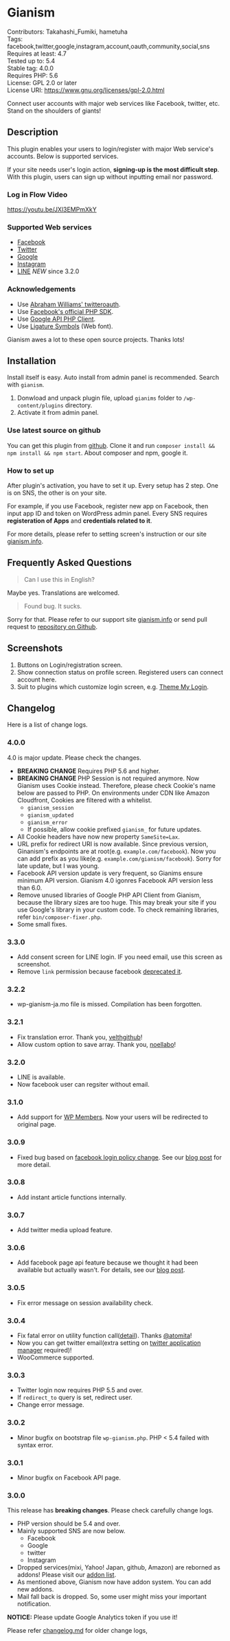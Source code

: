 #  Gianism 

Contributors: Takahashi_Fumiki, hametuha  
Tags: facebook,twitter,google,instagram,account,oauth,community,social,sns  
Requires at least: 4.7  
Tested up to: 5.4  
Stable tag: 4.0.0  
Requires PHP: 5.6  
License: GPL 2.0 or later  
License URI: https://www.gnu.org/licenses/gpl-2.0.html

Connect user accounts with major web services like Facebook, twitter, etc. Stand on the shoulders of giants!

##  Description 

This plugin enables your users to login/register with major Web service's accounts. Below is supported services.

If your site needs user's login action, **signing-up is the most difficult step**. With this plugin, users can sign up without inputting email nor password.

### Log in Flow Video

https://youtu.be/JXl3EMPmXkY

###  Supported Web services

* [Facebook](https://www.facebook.com)
* [Twitter](https://twitter.com)
* [Google](https://google.com)
* [Instagram](https://instagram.com)
* [LINE](https://line.me) *NEW* since 3.2.0

###  Acknowledgements  

* Use [Abraham Williams' twitteroauth](https://github.com/abraham/twitteroauth).
* Use [Facebook's official PHP SDK](https://github.com/facebook/facebook-php-sdk). 
* Use [Google API PHP Client](http://code.google.com/p/google-api-php-client/).
* Use [Ligature Symbols](http://kudakurage.com/ligature_symbols/) (Web font).

Gianism awes a lot to these open source projects. Thanks lots!

##  Installation 

Install itself is easy. Auto install from admin panel is recommended. Search with `gianism`.

1. Donwload and unpack plugin file, upload `gianims` folder to `/wp-content/plugins` directory.
2. Activate it from admin panel.

### Use latest source on github

You can get this plugin from [github](https://github.com/fumikito/Gianism/). Clone it and run `composer install && npm install && npm start`. About composer and npm, google it.

###  How to set up 

After plugin's activation, you have to set it up. Every setup has 2 step. One is on SNS, the other is on your site.

For example, if you use Facebook, register new app on Facebook, then input app ID and token on WordPress admin panel. Every SNS requires **registeration of Apps** and **credentials related to it**.

For more details, please refer to setting screen's instruction or our site [gianism.info](https://gianism.info/).

##  Frequently Asked Questions 

> Can I use this in English?

Maybe yes. Translations are welcomed.

> Found bug. It sucks.

Sorry for that. Please refer to our support site [gianism.info](http://wordpress.org/support/plugin/gianism) or send pull request to [repository on Github](https://github.com/fumikito/Gianism/).

##  Screenshots 

1. Buttons on Login/registration screen.
2. Show connection status on profile screen. Registered users can connect account here.
3. Suit to plugins which customize login screen, e.g. [Theme My Login](http://wordpress.org/extend/plugins/theme-my-login/).

##  Changelog 

Here is a list of change logs.

### 4.0.0

4.0 is major update. Please check the changes.

* **BREAKING CHANGE** Requires PHP 5.6 and higher.
* **BREAKING CHANGE** PHP Session is not required anymore. Now Gianism uses Cookie instead. Therefore, please check Cookie's name below are passed to PHP. On environments under CDN like Amazon Cloudfront, Cookies are filtered with a whitelist.
  * `gianism_session`
  * `gianism_updated`
  * `gianism_error`
  * If possible, allow cookie prefixed `gianism_` for future updates.
* All Cookie headers have now new property `SameSite=Lax`.
* URL prefix for redirect URI is now available. Since previous version, Ginanism's endpoints are at root(e.g. `example.com/facebook`). Now you can add prefix as you like(e.g. `example.com/gianism/facebook`). Sorry for late update, but I was young.
* Facebook API version update is very frequent, so Gianims ensure minimum API version. Gianism 4.0 igonres Facebook API version less than 6.0.
* Remove unused libraries of Google PHP API Client from Gianism, because the library sizes are too huge. This may break your site if you use Google's library in your custom code. To check remaining libraries, refer `bin/composer-fixer.php`.
* Some small fixes.

### 3.3.0

* Add consent screen for LINE login. IF you need email, use this screen as screenshot.
* Remove `link` permission because facebook [deprecated it](https://developers.facebook.com/docs/graph-api/changelog/version3.0).

### 3.2.2

* wp-gianism-ja.mo file is missed. Compilation has been forgotten.

### 3.2.1

* Fix translation error. Thank you, [velthgithub](https://github.com/fumikito/Gianism/pull/77)!
* Allow custom option to save array. Thank you, [noellabo](https://github.com/fumikito/Gianism/pull/75)!

### 3.2.0

* LINE is available.
* Now facebook user can regsiter without email.

### 3.1.0

* Add support for [WP Members](https://wordpress.org/plugins/wp-members/). Now your users will be redirected to original page.

### 3.0.9

* Fixed bug based on [facebook login policy change](https://developers.facebook.com/blog/post/2017/12/18/strict-uri-matching/). See our [blog post](https://gianism.info/2018/03/23/failed-facebook-login-since-2018/) for more detail.

### 3.0.8

* Add instant article functions internally.

### 3.0.7

* Add twitter media upload feature.

### 3.0.6

* Add facebook page api feature because we thought it had been available but actually wasn't.
  For details, see our [blog post](https://gianism.info/2017/09/09/post-as-facebook-page/).

### 3.0.5

* Fix error message on session availability check.

### 3.0.4

* Fix fatal error on utility function call([detail](https://github.com/fumikito/Gianism/pull/70)). Thanks [@atomita](https://github.com/atomita)!
* Now you can get twitter email(extra setting on [twitter application manager](https://apps.twitter.com/) required)!
* WooCommerce supported.

### 3.0.3

* Twitter login now requires PHP 5.5 and over.
* If `redirect_to` query is set, redirect user.
* Change error message.

### 3.0.2

* Minor bugfix on bootstrap file `wp-gianism.php`. PHP < 5.4 failed with syntax error.

### 3.0.1

* Minor bugfix on Facebook API page.

### 3.0.0

This release has **breaking changes**. Please check carefully change logs.

* PHP version should be 5.4 and over.
* Mainly supported SNS are now below.
  * Facebook
  * Google
  * twitter
  * Instagram
* Dropped services(mixi, Yahoo! Japan, github, Amazon) are reborned as addons! Please visit our [addon list](https://gianism.info/add-on/).
* As mentioned above, Gianism now have addon system. You can add new addons.
* Mail fall back is dropped. So, some user might miss your important notification.

**NOTICE:** Please update Google Analytics token if you use it!

Please refer [changelog.md](https://github.com/fumikito/Gianism/blob/master/changelog.md) for older change logs, 